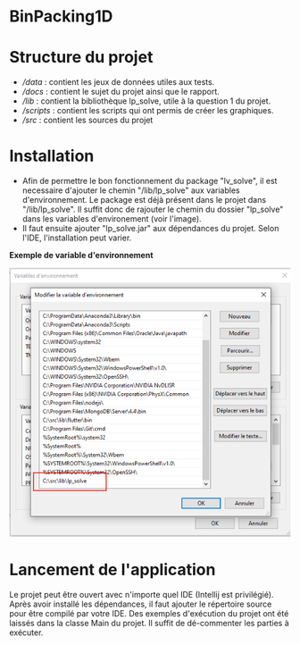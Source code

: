 # BinPacking1D

# Structure du projet

- */data* : contient les jeux de données utiles aux tests.
- */docs* : contient le sujet du projet ainsi que le rapport.
- */lib* : contient la bibliothèque lp_solve, utile à la question 1 du projet. 
- */scripts* : contient les scripts qui ont permis de créer les graphiques.
- */src* : contient les sources du projet

# Installation

- Afin de permettre le bon fonctionnement du package "lv_solve", il est necessaire d'ajouter le chemin "/lib/lp_solve" aux variables d'environnement. Le package est déjà présent dans le projet dans "/lib/lp_solve". Il suffit donc de rajouter le chemin du dossier "lp_solve" dans les variables d'environement (voir l'image).
- Il faut ensuite ajouter "lp_solve.jar" aux dépendances du projet. Selon l'IDE, l'installation peut varier.

**Exemple de variable d'environnement**

![image](docs/exemple.png)

# Lancement de l'application

Le projet peut être ouvert avec n'importe quel IDE (Intellij est privilégié). Après avoir installé les dépendances, il faut ajouter le répertoire source pour être compilé par votre IDE. Des exemples d'exécution du projet ont été laissés dans la classe Main du projet. Il suffit de dé-commenter les parties à exécuter.